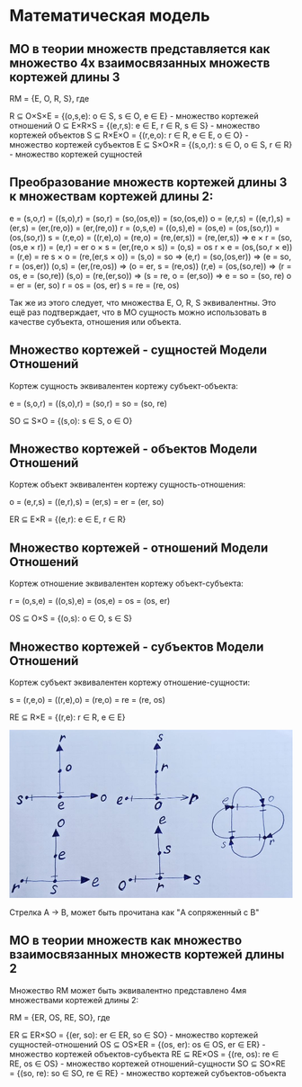 # Математическая модель

## МО в теории множеств представляется как множество 4х взаимосвязанных множеств кортежей длины 3

RM = {E, O, R, S}, где

R ⊆ O×S×E = {(o,s,e): o ∈ S, s ∈ O, e ∈ E} - множество кортежей отношений
O ⊆ E×R×S = {(e,r,s): e ∈ E, r ∈ R, s ∈ S} - множество кортежей объектов
S ⊆ R×E×O = {(r,e,o): r ∈ R, e ∈ E, o ∈ O} - множество кортежей субъектов
E ⊆ S×O×R = {(s,o,r): s ∈ O, o ∈ S, r ∈ R} - множество кортежей сущностей

## Преобразование множеств кортежей длины 3 к множествам кортежей длины 2:

e = (s,o,r) = ((s,o),r) = (so,r) = (so,(os,e)) = (so,(os,e))
o = (e,r,s) = ((e,r),s) = (er,s) = (er,(re,o)) = (er,(re,o))
r = (o,s,e) = ((o,s),e) = (os,e) = (os,(so,r)) = (os,(so,r))
s = (r,e,o) = ((r,e),o) = (re,o) = (re,(er,s)) = (re,(er,s))
    =>
e × r = (so,(os,e × r)) = (e,r) = er
o × s = (er,(re,o × s)) = (o,s) = os
r × e = (os,(so,r × e)) = (r,e) = re
s × o = (re,(er,s × o)) = (s,o) = so
    =>
(e,r) = (so,(os,er)) => (e = so, r = (os,er))
(o,s) = (er,(re,os)) => (o = er, s = (re,os))
(r,e) = (os,(so,re)) => (r = os, e = (so,re))
(s,o) = (re,(er,so)) => (s = re, o = (er,so))
    =>
e = so = (so, re)
o = er = (er, so)
r = os = (os, er)
s = re = (re, os)

Так же из этого следует, что множества E, O, R, S эквивалентны.
Это ещё раз подтверждает, что в МО сущность можно использовать в качестве субъекта, отношения или объекта.

## Множество кортежей - сущностей Модели Отношений

Кортеж сущность эквивалентен кортежу субъект-объекта:

e = (s,o,r) = ((s,o),r) = (so,r) = so = (so, re)

SO ⊆ S×O = {(s,o): s ∈ S, o ∈ O}

## Множество кортежей - объектов Модели Отношений

Кортеж объект эквивалентен кортежу сущность-отношения:

o = (e,r,s) = ((e,r),s) = (er,s) = er = (er, so)

ER ⊆ E×R = {(e,r): e ∈ E, r ∈ R}

## Множество кортежей - отношений Модели Отношений

Кортеж отношение эквивалентен кортежу объект-субъекта:

r = (o,s,e) = ((o,s),e) = (os,e) = os = (os, er)

OS ⊆ O×S = {(o,s): o ∈ O, s ∈ S}

## Множество кортежей - субъектов Модели Отношений

Кортеж субъект эквивалентен кортежу отношение-сущности:

s = (r,e,o) = ((r,e),o) = (re,o) = re = (re, os)

RE ⊆ R×E = {(r,e): r ∈ R, e ∈ E}

<img src="EORS.jpg">

Cтрелка A -> B, может быть прочитана как "A сопряженный с B"

## МО в теории множеств как множество взаимосвязанных множеств кортежей длины 2

Множество RM может быть эквивалентно представлено 4мя множествами кортежей длины 2:

RM = {ER, OS, RE, SO}, где

ER ⊆ ER×SO = {(er, so): er ∈ ER, so ∈ SO} - множество кортежей сущностей-отношений
OS ⊆ OS×ER = {(os, er): os ∈ OS, er ∈ ER} - множество кортежей объектов-субъекта
RE ⊆ RE×OS = {(re, os): re ∈ RE, os ∈ OS} - множество кортежей отношений-сущности
SO ⊆ SO×RE = {(so, re): so ∈ SO, re ∈ RE} - множество кортежей субъектов-объекта
